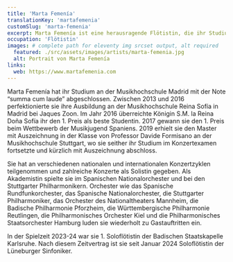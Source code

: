 ```yaml
---
title: 'Marta Femenía'
translationKey: 'martafemenia'
customSlug: 'marta-femenia'
excerpt: Marta Femenía ist eine herausragende Flötistin, die ihr Studium am Real Conservatorio Superior de Música de Madrid mit der höchsten Auszeichnung abgeschlossen hat.
occupation: 'Flötistin'
images: # complete path for eleventy img srcset output, alt required
  featured: ./src/assets/images/artists/marta-femenia.jpg
  alt: Portrait von Marta Femenía
links:
  web: https://www.martafemenia.com
---
```


Marta Femenía hat ihr Studium an der Musikhochschule Madrid mit der Note “summa cum laude” abgeschlossen. Zwischen 2013 und 2016 perfektionierte sie ihre Ausbildung an der Musikhochschule Reina Sofía in Madrid bei Jaques Zoon. Im Jahr 2016 überreichte Königin S.M. la Reina Doña Sofía ihr den 1. Preis als beste Studentin. 2017 gewann sie den 1. Preis beim Wettbewerb der Musikjugend Spaniens. 2019 erhielt sie den Master mit Auszeichnung in der Klasse von Professor Davide Formisano an der Musikhochschule Stuttgart, wo sie seither ihr Studium im Konzertexamen fortsetzte und kürzlich mit Auszeichnung abschloss.

Sie hat an verschiedenen nationalen und internationalen Konzertzyklen teilgenommen und zahlreiche Konzerte als Solistin gegeben. Als Akademistin spielte sie im Spanischen Nationalorchester und bei den Stuttgarter Philharmonikern. Orchester wie das Spanische Rundfunkorchester, das Spanische Nationalorchester, die Stuttgarter Philharmoniker, das Orchester des Nationaltheaters Mannheim, die Badische Philharmonie Pforzheim, die Württembergische Philharmonie Reutlingen, die Philharmonisches Orchester Kiel und die Philharmonisches Staatsorchester Hamburg luden sie wiederholt zu Gastauftritten ein.

In der Spielzeit 2023-24 war sie 1. Soloflötistin der Badischen Staatskapelle Karlsruhe. Nach diesem Zeitvertrag ist sie seit Januar 2024 Soloflötistin der Lüneburger Sinfoniker.
